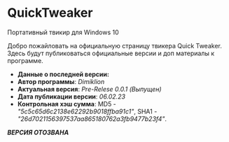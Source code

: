 # QuickTweaker

Портативный твикир для Windows 10

Добро пожайловать на официальную страницу твикера Quick Tweaker. Здесь будут публиковаться официальные версии и доп материалы к программе. 


- **Данные о последней версии:**
- **Автор программы**: *Dimiklion*
- **Актуальная версия**: *Pre-Relese 0.0.1 (Выпущен)*
- **Дата публикации версии**: *06.02.23*
- **Контрольная хэш сумма**: MD5 - *"5c5c65d6c2138e62292b9018ffba91c1"*, SHA1 - *"26d7021156397537aa865180762a3fb9477b23f4"*.

**_ВЕРСИЯ ОТОЗВАНА_**
